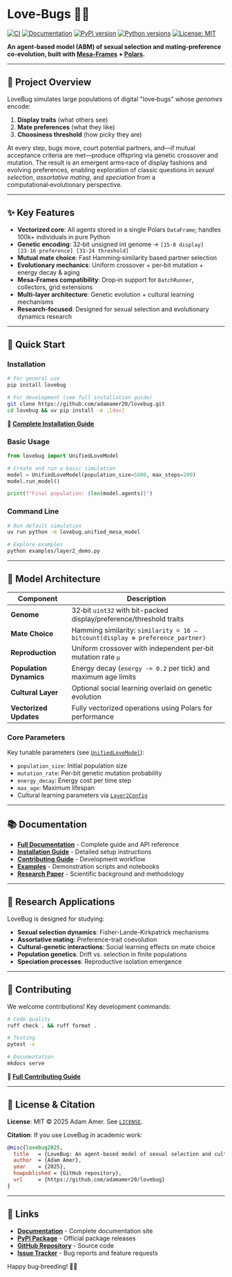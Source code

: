 # Love‑Bugs 🐞💘

[![CI](https://github.com/adamamer20/lovebug/workflows/CI/badge.svg)](https://github.com/adamamer20/lovebug/actions/workflows/ci.yml)
[![Documentation](https://github.com/adamamer20/lovebug/workflows/Documentation/badge.svg)](https://adamamer20.github.io/lovebug/)
[![PyPI version](https://badge.fury.io/py/lovebug.svg)](https://badge.fury.io/py/lovebug)
[![Python versions](https://img.shields.io/pypi/pyversions/lovebug.svg)](https://pypi.org/project/lovebug/)
[![License: MIT](https://img.shields.io/badge/License-MIT-yellow.svg)](https://opensource.org/licenses/MIT)

**An agent‑based model (ABM) of sexual selection and mating‑preference co‑evolution, built with [Mesa‑Frames](https://github.com/projectmesa/mesa-frames) + [Polars](https://pola.rs).**

---

## 📜 Project Overview

LoveBug simulates large populations of digital "love‑bugs" whose *genomes* encode:

1. **Display traits** (what others see)
2. **Mate preferences** (what they like)
3. **Choosiness threshold** (how picky they are)

At every step, bugs move, court potential partners, and—if mutual acceptance criteria are met—produce offspring via genetic crossover and mutation. The result is an emergent arms‑race of display fashions and evolving preferences, enabling exploration of classic questions in *sexual selection*, *assortative mating*, and *speciation* from a computational‑evolutionary perspective.

---

## ✨ Key Features

* **Vectorized core**: All agents stored in a single Polars `DataFrame`; handles 100k+ individuals in pure Python
* **Genetic encoding**: 32‑bit unsigned int genome → `[15‑0 display] [23‑16 preference] [31‑24 threshold]`
* **Mutual mate choice**: Fast Hamming‑similarity based partner selection
* **Evolutionary mechanics**: Uniform crossover + per‑bit mutation + energy decay & aging
* **Mesa‑Frames compatibility**: Drop‑in support for `BatchRunner`, collectors, grid extensions
* **Multi-layer architecture**: Genetic evolution + cultural learning mechanisms
* **Research-focused**: Designed for sexual selection and evolutionary dynamics research

---

## 🚀 Quick Start

### Installation

```bash
# For general use
pip install lovebug

# For development (see full installation guide)
git clone https://github.com/adamamer20/lovebug.git
cd lovebug && uv pip install -e .[dev]
```

**📖 [Complete Installation Guide](https://adamamer20.github.io/lovebug/installation/)**

### Basic Usage

```python
from lovebug import UnifiedLoveModel

# Create and run a basic simulation
model = UnifiedLoveModel(population_size=5000, max_steps=200)
model.run_model()

print(f"Final population: {len(model.agents)}")
```

### Command Line

```bash
# Run default simulation
uv run python -m lovebug.unified_mesa_model

# Explore examples
python examples/layer2_demo.py
```

---

## 🧬 Model Architecture

| Component | Description |
|-----------|-------------|
| **Genome** | 32‑bit `uint32` with bit-packed display/preference/threshold traits |
| **Mate Choice** | Hamming similarity: `similarity = 16 – bitcount(display ⊕ preference_partner)` |
| **Reproduction** | Uniform crossover with independent per‑bit mutation rate `μ` |
| **Population Dynamics** | Energy decay (`energy -= 0.2` per tick) and maximum age limits |
| **Cultural Layer** | Optional social learning overlaid on genetic evolution |
| **Vectorized Updates** | Fully vectorized operations using Polars for performance |

### Core Parameters

Key tunable parameters (see [`UnifiedLoveModel`](src/lovebug/unified_mesa_model.py)):

- `population_size`: Initial population size
- `mutation_rate`: Per-bit genetic mutation probability
- `energy_decay`: Energy cost per time step
- `max_age`: Maximum lifespan
- Cultural learning parameters via [`Layer2Config`](src/lovebug/layer2/config.py)

---

## 📚 Documentation

* **[Full Documentation](https://adamamer20.github.io/lovebug/)** - Complete guide and API reference
* **[Installation Guide](https://adamamer20.github.io/lovebug/installation/)** - Detailed setup instructions
* **[Contributing Guide](https://adamamer20.github.io/lovebug/development/contributing/)** - Development workflow
* **[Examples](examples/)** - Demonstration scripts and notebooks
* **[Research Paper](paper/paper.qmd)** - Scientific background and methodology

---

## 🔬 Research Applications

LoveBug is designed for studying:

- **Sexual selection dynamics**: Fisher-Lande-Kirkpatrick mechanisms
- **Assortative mating**: Preference-trait coevolution
- **Cultural-genetic interactions**: Social learning effects on mate choice
- **Population genetics**: Drift vs. selection in finite populations
- **Speciation processes**: Reproductive isolation emergence

---

## 🤝 Contributing

We welcome contributions! Key development commands:

```bash
# Code quality
ruff check . && ruff format .

# Testing
pytest -v

# Documentation
mkdocs serve
```

**📖 [Full Contributing Guide](https://adamamer20.github.io/lovebug/development/contributing/)**

---

## 📄 License & Citation

**License**: MIT © 2025 Adam Amer. See [`LICENSE`](LICENSE).

**Citation**: If you use LoveBug in academic work:

```bibtex
@misc{lovebug2025,
  title   = {LoveBug: An agent‑based model of sexual selection and cultural-genetic coevolution},
  author  = {Adam Amer},
  year    = {2025},
  howpublished = {GitHub repository},
  url     = {https://github.com/adamamer20/lovebug}
}
```

---

## 🔗 Links

* **[Documentation](https://adamamer20.github.io/lovebug/)** - Complete documentation site
* **[PyPI Package](https://pypi.org/project/lovebug/)** - Official package releases
* **[GitHub Repository](https://github.com/adamamer20/lovebug)** - Source code
* **[Issue Tracker](https://github.com/adamamer20/lovebug/issues)** - Bug reports and feature requests

Happy bug‑breeding! 🐞🎉
